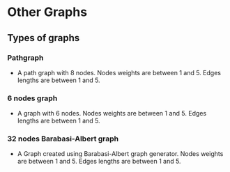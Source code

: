 # Other Graphs

## Types of graphs

### Pathgraph

* A path graph with 8 nodes. Nodes weights are between 1 and 5. Edges lengths are between 1 and 5.

### 6 nodes graph

* A graph with 6 nodes. Nodes weights are between 1 and 5. Edges lengths are between 1 and 5.

### 32 nodes Barabasi-Albert graph

* A Graph created using Barabasi-Albert graph generator. Nodes weights are between 1 and 5. Edges lengths are between 1 and 5.

